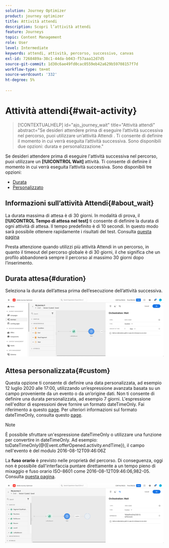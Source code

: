 ```yaml
---
solution: Journey Optimizer
product: journey optimizer
title: Attività attendi
description: Scopri l’attività attendi
feature: Journeys
topic: Content Management
role: User
level: Intermediate
keywords: attendi, attività, percorso, successivo, canvas
exl-id: 7268489a-38c1-44da-b043-f57aaa12d7d5
source-git-commit: 1d30c6ae49fd0cac0559eb42a629b59708157f7d
workflow-type: tm+mt
source-wordcount: '332'
ht-degree: 5%

---
```


# Attività attendi{#wait-activity}

>[!CONTEXTUALHELP]
>id="ajo_journey_wait"
>title="Attività attendi"
>abstract="Se desideri attendere prima di eseguire l’attività successiva nel percorso, puoi utilizzare un’attività Attendi . Ti consente di definire il momento in cui verrà eseguita l’attività successiva. Sono disponibili due opzioni: durata e personalizzazione."

Se desideri attendere prima di eseguire l&#39;attività successiva nel percorso, puoi utilizzare un **[!UICONTROL Wait]** attività. Ti consente di definire il momento in cui verrà eseguita l’attività successiva. Sono disponibili tre opzioni:

* [Durata](#duration)
* [Personalizzato](#custom)

<!--
* [Email send time optimization](#email_send_time_optimization)
* [Fixed date](#fixed_date) 
-->

## Informazioni sull’attività Attendi{#about_wait}

La durata massima di attesa è di 30 giorni. In modalità di prova, il **[!UICONTROL Tempo di attesa nel test]** ti consente di definire la durata di ogni attività di attesa. Il tempo predefinito è di 10 secondi. In questo modo sarà possibile ottenere rapidamente i risultati del test. Consulta [questa pagina](../building-journeys/testing-the-journey.md)

Presta attenzione quando utilizzi più attività Attendi in un percorso, in quanto il timeout del percorso globale è di 30 giorni, il che significa che un profilo abbandonerà sempre il percorso al massimo 30 giorni dopo l’inserimento.

## Durata attesa{#duration}

Seleziona la durata dell’attesa prima dell’esecuzione dell’attività successiva.

![](assets/journey55.png)

<!--
## Fixed date wait{#fixed_date}

Select the date for the execution of the next activity.

![](assets/journey56.png)

-->

## Attesa personalizzata{#custom}

Questa opzione ti consente di definire una data personalizzata, ad esempio 12 luglio 2020 alle 17:00, utilizzando un’espressione avanzata basata su un campo proveniente da un evento o da un’origine dati. Non ti consente di definire una durata personalizzata, ad esempio 7 giorni. L&#39;espressione nell&#39;editor di espressioni deve fornire un formato dateTimeOnly. Fai riferimento a questo [page](expression/expressionadvanced.md). Per ulteriori informazioni sul formato dateTimeOnly, consulta questo [page](expression/data-types.md).

>[!NOTE]
>
>È possibile sfruttare un&#39;espressione dateTimeOnly o utilizzare una funzione per convertire in dateTimeOnly. Ad esempio: toDateTimeOnly(@{Event.offerOpened.activity.endTime}), il campo nell&#39;evento è del modulo 2016-08-12T09:46:06Z
>
>La **fuso orario** è previsto nelle proprietà del percorso. Di conseguenza, oggi non è possibile dall&#39;interfaccia puntare direttamente a un tempo pieno di mixaggio e fuso orario ISO-8601 come 2016-08-12T09:46:06,982-05. Consulta [questa pagina](../building-journeys/timezone-management.md).

![](assets/journey57.png)

<!--## Email send time optimization{#email_send_time_optimization}

This type of wait uses a score calculated in Adobe Experience Platform. The score calculates the propensity to click or open an email in the future based on past behavior. Note that the algorithm calculating the score needs a certain amount of data to work. As a result, when it does not have enough data, the default wait time will apply. At publication time, you’ll be notified that the default time applies.

>[!NOTE]
>
>The first event of your journey must have a namespace.
>
>This capability is only available after an **[!UICONTROL Email]** activity. You need to have Adobe Campaign Standard.

1. In the **[!UICONTROL Amount of time]** field, define the number of hours to consider to optimize email sending.
1. In the **[!UICONTROL Optimization type]** field, choose if the optimization should increase clicks or opens.
1. In the **[!UICONTROL Default time]** field, define the default time to wait if the predictive send time score is not available.

    >[!NOTE]
    >
    >Note that the send time score can be unavailable because there is not enough data to perform the calculation. In this case, you will be informed, at publication time, that the default time applies.

![](assets/journey57bis.png)-->
